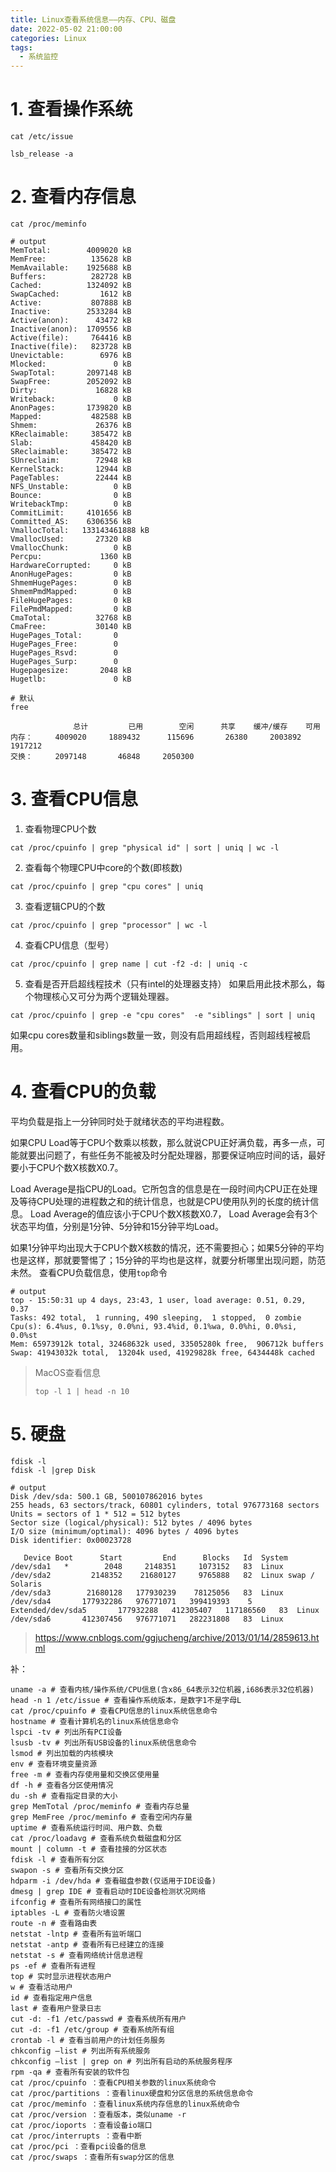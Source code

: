```yaml
---
title: Linux查看系统信息——内存、CPU、磁盘
date: 2022-05-02 21:00:00
categories: Linux
tags:
  - 系统监控
---
```



# 1. 查看操作系统

```shell
cat /etc/issue
```

```shell
lsb_release -a
```



# 2. 查看内存信息

```shell
cat /proc/meminfo
```

```shell
# output
MemTotal:        4009020 kB
MemFree:          135628 kB
MemAvailable:    1925688 kB
Buffers:          282728 kB
Cached:          1324092 kB
SwapCached:         1612 kB
Active:           807888 kB
Inactive:        2533284 kB
Active(anon):      43472 kB
Inactive(anon):  1709556 kB
Active(file):     764416 kB
Inactive(file):   823728 kB
Unevictable:        6976 kB
Mlocked:               0 kB
SwapTotal:       2097148 kB
SwapFree:        2052092 kB
Dirty:             16828 kB
Writeback:             0 kB
AnonPages:       1739820 kB
Mapped:           482588 kB
Shmem:             26376 kB
KReclaimable:     385472 kB
Slab:             458420 kB
SReclaimable:     385472 kB
SUnreclaim:        72948 kB
KernelStack:       12944 kB
PageTables:        22444 kB
NFS_Unstable:          0 kB
Bounce:                0 kB
WritebackTmp:          0 kB
CommitLimit:     4101656 kB
Committed_AS:    6306356 kB
VmallocTotal:   133143461888 kB
VmallocUsed:       27320 kB
VmallocChunk:          0 kB
Percpu:             1360 kB
HardwareCorrupted:     0 kB
AnonHugePages:         0 kB
ShmemHugePages:        0 kB
ShmemPmdMapped:        0 kB
FileHugePages:         0 kB
FilePmdMapped:         0 kB
CmaTotal:          32768 kB
CmaFree:           30140 kB
HugePages_Total:       0
HugePages_Free:        0
HugePages_Rsvd:        0
HugePages_Surp:        0
Hugepagesize:       2048 kB
Hugetlb:               0 kB
```



```shell
# 默认
free
```



```shell
              总计         已用        空闲      共享    缓冲/缓存    可用
内存：     4009020     1889432      115696       26380     2003892     1917212
交换：     2097148       46848     2050300
```



# 3. 查看CPU信息
1. 查看物理CPU个数

```shell
cat /proc/cpuinfo | grep "physical id" | sort | uniq | wc -l
```

2. 查看每个物理CPU中core的个数(即核数)

```shell
cat /proc/cpuinfo | grep "cpu cores" | uniq
```

3. 查看逻辑CPU的个数

```shell
cat /proc/cpuinfo | grep "processor" | wc -l
```

4. 查看CPU信息（型号）

```shell
cat /proc/cpuinfo | grep name | cut -f2 -d: | uniq -c
```

5. 查看是否开启超线程技术（只有intel的处理器支持）
如果启用此技术那么，每个物理核心又可分为两个逻辑处理器。
```shell
cat /proc/cpuinfo | grep -e "cpu cores"  -e "siblings" | sort | uniq
```
如果cpu cores数量和siblings数量一致，则没有启用超线程，否则超线程被启用。

# 4. 查看CPU的负载
平均负载是指上一分钟同时处于就绪状态的平均进程数。

如果CPU Load等于CPU个数乘以核数，那么就说CPU正好满负载，再多一点，可能就要出问题了，有些任务不能被及时分配处理器，那要保证响应时间的话，最好要小于CPU个数X核数X0.7。

Load Average是指CPU的Load。它所包含的信息是在一段时间内CPU正在处理及等待CPU处理的进程数之和的统计信息，也就是CPU使用队列的长度的统计信息。
Load Average的值应该小于CPU个数X核数X0.7，
Load Average会有3个状态平均值，分别是1分钟、5分钟和15分钟平均Load。

如果1分钟平均出现大于CPU个数X核数的情况，还不需要担心；如果5分钟的平均也是这样，那就要警惕了；15分钟的平均也是这样，就要分析哪里出现问题，防范未然。
查看CPU负载信息，使用`top`命令

```shell
# output
top - 15:50:31 up 4 days, 23:43, 1 user, load average: 0.51, 0.29, 0.37
Tasks: 492 total,  1 running, 490 sleeping,  1 stopped,  0 zombie
Cpu(s): 6.4%us, 0.1%sy, 0.0%ni, 93.4%id, 0.1%wa, 0.0%hi, 0.0%si, 0.0%st
Mem: 65973912k total, 32468632k used, 33505280k free,  906712k buffers
Swap: 41943032k total,  13204k used, 41929828k free, 6434448k cached
```


>  MacOS查看信息
> ```shell
> top -l 1 | head -n 10
> ```



# 5. 硬盘
```shell
fdisk -l
fdisk -l |grep Disk
```


```shell
# output
Disk /dev/sda: 500.1 GB, 500107862016 bytes
255 heads, 63 sectors/track, 60801 cylinders, total 976773168 sectors
Units = sectors of 1 * 512 = 512 bytes
Sector size (logical/physical): 512 bytes / 4096 bytes
I/O size (minimum/optimal): 4096 bytes / 4096 bytes
Disk identifier: 0x00023728

   Device Boot      Start         End      Blocks   Id  System
/dev/sda1   *        2048     2148351     1073152   83  Linux
/dev/sda2         2148352    21680127     9765888   82  Linux swap / Solaris
/dev/sda3        21680128   177930239    78125056   83  Linux
/dev/sda4       177932286   976771071   399419393    5  Extended/dev/sda5       177932288   412305407   117186560   83  Linux
/dev/sda6       412307456   976771071   282231808   83  Linux
```





>  https://www.cnblogs.com/ggjucheng/archive/2013/01/14/2859613.html

 补：

```shell
uname -a # 查看内核/操作系统/CPU信息(含x86_64表示32位机器,i686表示32位机器)
head -n 1 /etc/issue # 查看操作系统版本，是数字1不是字母L
cat /proc/cpuinfo # 查看CPU信息的linux系统信息命令
hostname # 查看计算机名的linux系统信息命令
lspci -tv # 列出所有PCI设备
lsusb -tv # 列出所有USB设备的linux系统信息命令
lsmod # 列出加载的内核模块
env # 查看环境变量资源
free -m # 查看内存使用量和交换区使用量
df -h # 查看各分区使用情况
du -sh # 查看指定目录的大小
grep MemTotal /proc/meminfo # 查看内存总量
grep MemFree /proc/meminfo # 查看空闲内存量
uptime # 查看系统运行时间、用户数、负载
cat /proc/loadavg # 查看系统负载磁盘和分区
mount | column -t # 查看挂接的分区状态
fdisk -l # 查看所有分区
swapon -s # 查看所有交换分区
hdparm -i /dev/hda # 查看磁盘参数(仅适用于IDE设备)
dmesg | grep IDE # 查看启动时IDE设备检测状况网络
ifconfig # 查看所有网络接口的属性
iptables -L # 查看防火墙设置
route -n # 查看路由表
netstat -lntp # 查看所有监听端口
netstat -antp # 查看所有已经建立的连接
netstat -s # 查看网络统计信息进程
ps -ef # 查看所有进程
top # 实时显示进程状态用户
w # 查看活动用户
id # 查看指定用户信息
last # 查看用户登录日志
cut -d: -f1 /etc/passwd # 查看系统所有用户
cut -d: -f1 /etc/group # 查看系统所有组
crontab -l # 查看当前用户的计划任务服务
chkconfig –list # 列出所有系统服务
chkconfig –list | grep on # 列出所有启动的系统服务程序
rpm -qa # 查看所有安装的软件包
cat /proc/cpuinfo ：查看CPU相关参数的linux系统命令
cat /proc/partitions ：查看linux硬盘和分区信息的系统信息命令
cat /proc/meminfo ：查看linux系统内存信息的linux系统命令
cat /proc/version ：查看版本，类似uname -r
cat /proc/ioports ：查看设备io端口
cat /proc/interrupts ：查看中断
cat /proc/pci ：查看pci设备的信息
cat /proc/swaps ：查看所有swap分区的信息 
```

